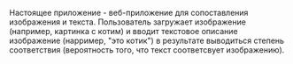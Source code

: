 Настоящее приложение - веб-приложение для сопоставления изображения и текста.
Пользователь загружает изображение (например, картинка с котим) и вводит текстовое описание изображение (нарример, "это котик") в результате выводиться степень соответствия (вероятность того, что текст соответсвует изображению).
